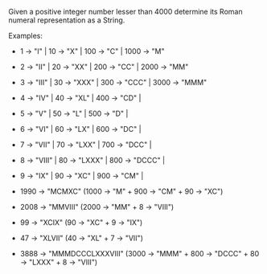 Given a positive integer number lesser than 4000 determine its Roman numeral representation as a String.

Examples:

* 1 -> "I" | 10 -> "X" | 100 -> "C" | 1000 -> "M"
* 2 -> "II" | 20 -> "XX" | 200 -> "CC" | 2000 -> "MM"
* 3 -> "III" | 30 -> "XXX" | 300 -> "CCC" | 3000 -> "MMM"
* 4 -> "IV" | 40 -> "XL" | 400 -> "CD" |
* 5 -> "V" | 50 -> "L" | 500 -> "D" |
* 6 -> "VI" | 60 -> "LX" | 600 -> "DC" |
* 7 -> "VII" | 70 -> "LXX" | 700 -> "DCC" |
* 8 -> "VIII" | 80 -> "LXXX" | 800 -> "DCCC" |
* 9 -> "IX" | 90 -> "XC" | 900 -> "CM" |

* 1990 -> "MCMXC" (1000 -> "M" + 900 -> "CM" + 90 -> "XC")
* 2008 -> "MMVIII" (2000 -> "MM" + 8 -> "VIII")
* 99 -> "XCIX" (90 -> "XC" + 9 -> "IX")
* 47 -> "XLVII" (40 -> "XL" + 7 -> "VII")
* 3888 -> "MMMDCCCLXXXVIII" (3000 -> "MMM" + 800 -> "DCCC" + 80 -> "LXXX" + 8 -> "VIII")